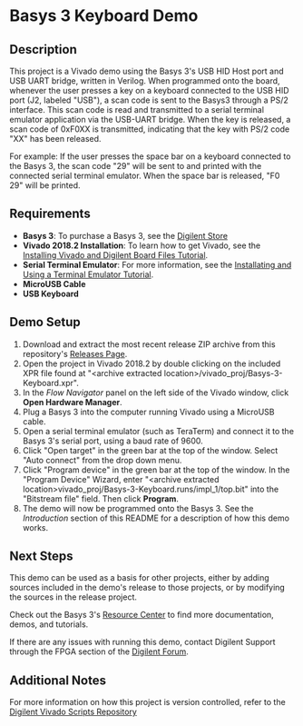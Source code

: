 Basys 3 Keyboard Demo
==============

Description
--------------
This project is a Vivado demo using the Basys 3's USB HID Host port and USB UART bridge, written in Verilog. When programmed onto the board, whenever the user presses a key on a keyboard connected to the USB HID port (J2, labeled "USB"), a scan code is sent to the Basys3 through a PS/2 interface. This scan code is read and transmitted to a serial terminal emulator application via the USB-UART bridge. When the key is released, a scan code of 0xF0XX is transmitted, indicating that the key with PS/2 code "XX" has been released.

For example: If the user presses the space bar on a keyboard connected to the Basys 3, the scan code "29" will be sent to and printed with the connected serial terminal emulator.  When the space bar is released, "F0 29" will be printed.

Requirements
--------------
* **Basys 3**: To purchase a Basys 3, see the [Digilent Store](https://store.digilentinc.com/basys-3-artix-7-fpga-trainer-board-recommended-for-introductory-users/)
* **Vivado 2018.2 Installation**: To learn how to get Vivado, see the [Installing Vivado and Digilent Board Files Tutorial](https://reference.digilentinc.com/vivado/installing-vivado/start).
* **Serial Terminal Emulator**: For more information, see the [Installating and Using a Terminal Emulator Tutorial](https://reference.digilentinc.com/learn/programmable-logic/tutorials/tera-term).
* **MicroUSB Cable**
* **USB Keyboard**

Demo Setup
--------------
1. Download and extract the most recent release ZIP archive from this repository's [Releases Page](https://github.com/Digilent/Basys-3-Keyboard/releases).
2. Open the project in Vivado 2018.2 by double clicking on the included XPR file found at "\<archive extracted location\>/vivado_proj/Basys-3-Keyboard.xpr".
3. In the *Flow Navigator* panel on the left side of the Vivado window, click **Open Hardware Manager**.
4. Plug a Basys 3 into the computer running Vivado using a MicroUSB cable.
5. Open a serial terminal emulator (such as TeraTerm) and connect it to the Basys 3's serial port, using a baud rate of 9600.
6. Click "Open target" in the green bar at the top of the window. Select "Auto connect" from the drop down menu.
7. Click "Program device" in the green bar at the top of the window. In the "Program Device" Wizard, enter "\<archive extracted location\>vivado_proj/Basys-3-Keyboard.runs/impl_1/top.bit" into the "Bitstream file" field. Then click **Program**.
8. The demo will now be programmed onto the Basys 3. See the *Introduction* section of this README for a description of how this demo works.

Next Steps
--------------
This demo can be used as a basis for other projects, either by adding sources included in the demo's release to those projects, or by modifying the sources in the release project.

Check out the Basys 3's [Resource Center](https://reference.digilentinc.com/reference/programmable-logic/basys-3/start) to find more documentation, demos, and tutorials.

If there are any issues with running this demo, contact Digilent Support through the FPGA section of the [Digilent Forum](https://forum.digilentinc.com).

Additional Notes
--------------
For more information on how this project is version controlled, refer to the [Digilent Vivado Scripts Repository](https://github.com/digilent/digilent-vivado-scripts)
